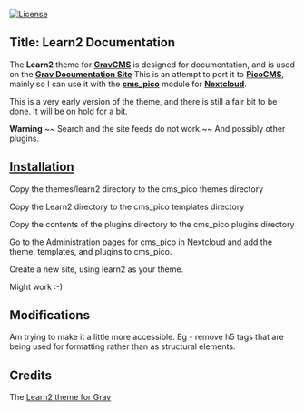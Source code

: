 
[![License](https://picocms.github.io/badges/pico-license.svg)](https://github.com/picocms/pico-composer/blob/master/LICENSE)

## Title: Learn2 Documentation

The **Learn2** theme for **[GravCMS](https://getgrav.org)** is designed for documentation, and is used on the **[Grav Documentation Site](https://learn.getgrav.org)** This is an attempt to port it to **[PicoCMS](http://picocms.org)**, mainly so I can use it with the **[cms_pico](https://github.com/nextcloud/cms_pico)** module for **[Nextcloud](https://www.nextcloud.org)**.

This is a very early version of the theme, and there is still a fair bit to be done. It will be on hold for a bit. 

**Warning**
~~ Search and the site feeds do not work.~~ And possibly other plugins.

## [Installation](https://cloud.robertson.net.nz/index.php/apps/cms_pico/pico/learn2/docs/installation)

Copy the themes/learn2 directory to the cms_pico themes directory

Copy the Learn2 directory to the cms_pico templates directory

Copy the contents of the plugins directory to the cms_pico plugins directory

Go to the Administration pages for cms_pico in Nextcloud and add the theme,  templates, and plugins to cms_pico.

Create a new site, using learn2 as your theme.

Might work :-)

## Modifications

Am trying to make it a little more accessible. Eg - remove h5 tags that are being used for formatting rather than as structural elements.

## Credits

The [Learn2 theme for Grav](https://github.com/getgrav/grav-theme-learn2)
